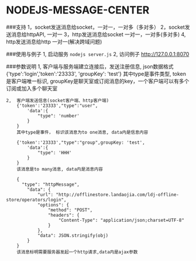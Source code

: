 NODEJS-MESSAGE-CENTER
====

###支持
	1，socket发送消息给socket，一对一，一对多（多对多）
	2，socket发送消息给httpAPI, 一对一
	3，http发送消息给socket	一对一，一对多(多对多)
	4, http发送消息给http		一对一(解决跨域问题)

###使用与例子
	1, 启动服务 `nodejs server.js`
	2, 访问例子 http://127.0.0.1:8070

###参数说明
	1, 客户端与服务端建立连接后，发送注册信息, json数据格式
		{'type':'login','token':'23333', 'groupKey': 'test'}
		其中type是事件类型, token是客户端唯一标识, groupKey是聊天室或订阅消息的key，一个客户端可以有多个订阅或加入多个聊天室

	2,  客户端发送信息(socket客户端、http客户端)
		{'token':'23333',"type":"user",
            'data':{
                "type": 'number'
            }
        }
        其中type是事件， 标识该消息为to one消息, data内是信息内容

        {'token':'23333',"type":"group",groupKey: 'test',
            'data':{
                "type": 'HHH'
            }
        }
        该消息是to many消息, data内是消息内容

    	{
		  "type": "httpMessage",
	        "data": {
	            "url": "http://offlinestore.landaojia.com/ldj-offline-store/operators/login",
	            "options": {
	                "method": "POST",
	                "headers": {
	                    "Content-Type": "application/json;charset=UTF-8"
	                }
	            },
	            "data": JSON.stringify(obj)
	        }
    	}
    	该消息标明需要服务器发起一个http请求,data内是ajax参数